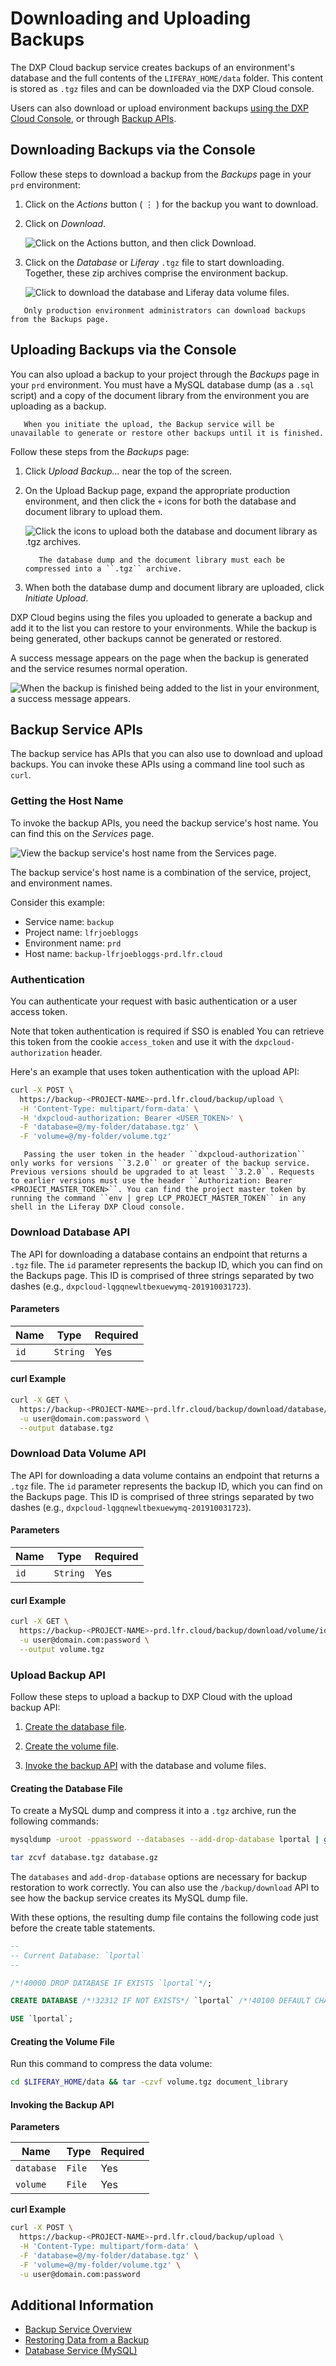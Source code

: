 # Downloading and Uploading Backups

The DXP Cloud backup service creates backups of an environment's database and the full contents of the `LIFERAY_HOME/data` folder. This content is stored as `.tgz` files and can be downloaded via the DXP Cloud console.

Users can also download or upload environment backups [using the DXP Cloud Console](#uploading-backups-via-the-console), or through [Backup APIs](#backup-service-apis).

## Downloading Backups via the Console

Follow these steps to download a backup from the *Backups* page in your `prd` environment:

1. Click on the *Actions* button ( ⋮ ) for the backup you want to download.

1. Click on *Download*.

   ![Click on the Actions button, and then click Download.](./downloading-and-uploading-backups/images/01.png)

1. Click on the *Database* or *Liferay* `.tgz` file to start downloading. Together, these zip archives comprise the environment backup.

   ![Click to download the database and Liferay data volume files.](./downloading-and-uploading-backups/images/02.png)

```note::
   Only production environment administrators can download backups from the Backups page.
```

## Uploading Backups via the Console

You can also upload a backup to your project through the *Backups* page in your `prd` environment. You must have a MySQL database dump (as a `.sql` script) and a copy of the document library from the environment you are uploading as a backup.

```warning::
   When you initiate the upload, the Backup service will be unavailable to generate or restore other backups until it is finished.
```

Follow these steps from the *Backups* page:

1. Click *Upload Backup...* near the top of the screen.

1. On the Upload Backup page, expand the appropriate production environment, and then click the `+` icons for both the database and document library to upload them.

    ![Click the icons to upload both the database and document library as .tgz archives.](./downloading-and-uploading-backups/images/03.png)

    ```note::
       The database dump and the document library must each be compressed into a ``.tgz`` archive.
    ```

1. When both the database dump and document library are uploaded, click *Initiate Upload*.

DXP Cloud begins using the files you uploaded to generate a backup and add it to the list you can restore to your environments. While the backup is being generated, other backups cannot be generated or restored.

A success message appears on the page when the backup is generated and the service resumes normal operation.

![When the backup is finished being added to the list in your environment, a success message appears.](./downloading-and-uploading-backups/images/04.png)

## Backup Service APIs

The backup service has APIs that you can also use to download and upload backups. You can invoke these APIs using a command line tool such as `curl`.

### Getting the Host Name

To invoke the backup APIs, you need the backup service's host name. You can find this on the *Services* page.

![View the backup service's host name from the Services page.](./downloading-and-uploading-backups/images/05.png)

The backup service's host name is a combination of the service, project, and environment names.

Consider this example:

* Service name: `backup`
* Project name: `lfrjoebloggs`
* Environment name: `prd`
* Host name: `backup-lfrjoebloggs-prd.lfr.cloud`

### Authentication

You can authenticate your request with basic authentication or a user access token.

Note that token authentication is required if SSO is enabled You can retrieve this token from the cookie `access_token` and use it with the `dxpcloud-authorization` header.

Here's an example that uses token authentication with the upload API:

```bash
curl -X POST \
  https://backup-<PROJECT-NAME>-prd.lfr.cloud/backup/upload \
  -H 'Content-Type: multipart/form-data' \
  -H 'dxpcloud-authorization: Bearer <USER_TOKEN>' \
  -F 'database=@/my-folder/database.tgz' \
  -F 'volume=@/my-folder/volume.tgz'
```

```note::
   Passing the user token in the header ``dxpcloud-authorization`` only works for versions ``3.2.0`` or greater of the backup service. Previous versions should be upgraded to at least ``3.2.0``. Requests to earlier versions must use the header ``Authorization: Bearer <PROJECT_MASTER_TOKEN>``. You can find the project master token by running the command ``env | grep LCP_PROJECT_MASTER_TOKEN`` in any shell in the Liferay DXP Cloud console.
```

### Download Database API

The API for downloading a database contains an endpoint that returns a `.tgz` file. The `id` parameter represents the backup ID, which you can find on the Backups page. This ID is comprised of three strings separated by two dashes (e.g., `dxpcloud-lqgqnewltbexuewymq-201910031723`).

#### Parameters

Name | Type     | Required |
---- | -------- | -------- |
`id` | `String` | Yes      |

#### curl Example

```bash
curl -X GET \
  https://backup-<PROJECT-NAME>-prd.lfr.cloud/backup/download/database/id \
  -u user@domain.com:password \
  --output database.tgz
```

### Download Data Volume API

The API for downloading a data volume contains an endpoint that returns a `.tgz` file. The `id` parameter represents the backup ID, which you can find on the Backups page. This ID is comprised of three strings separated by two dashes (e.g., `dxpcloud-lqgqnewltbexuewymq-201910031723`).

#### Parameters

Name | Type     | Required |
---- | -------- | -------- |
`id` | `String` | Yes      |

#### curl Example

```bash
curl -X GET \
  https://backup-<PROJECT-NAME>-prd.lfr.cloud/backup/download/volume/id \
  -u user@domain.com:password \
  --output volume.tgz
```

### Upload Backup API

Follow these steps to upload a backup to DXP Cloud with the upload backup API:

1. [Create the database file](#creating-the-database-file).

1. [Create the volume file](#creating-the-volume-file).

1. [Invoke the backup API](#invoking-the-backup-api) with the database and volume files.

#### Creating the Database File

To create a MySQL dump and compress it into a `.tgz` archive, run the following commands:

```bash
mysqldump -uroot -ppassword --databases --add-drop-database lportal | gzip -c | cat > database.gz
```

```bash
tar zcvf database.tgz database.gz
```

The `databases` and `add-drop-database` options are necessary for backup restoration to work correctly. You can also use the `/backup/download` API to see how the backup service creates its MySQL dump file.

With these options, the resulting dump file contains the following code just before the create table statements.

```sql
--
-- Current Database: `lportal`
--

/*!40000 DROP DATABASE IF EXISTS `lportal`*/;

CREATE DATABASE /*!32312 IF NOT EXISTS*/ `lportal` /*!40100 DEFAULT CHARACTER SET utf8 */;

USE `lportal`;
```

#### Creating the Volume File

Run this command to compress the data volume:

```bash
cd $LIFERAY_HOME/data && tar -czvf volume.tgz document_library
```

#### Invoking the Backup API

**Parameters**

Name       | Type   | Required |
---------- | ------ | -------- |
`database` | `File` | Yes      |
`volume`   | `File` | Yes      |

**curl Example**

```bash
curl -X POST \
  https://backup-<PROJECT-NAME>-prd.lfr.cloud/backup/upload \
  -H 'Content-Type: multipart/form-data' \
  -F 'database=@/my-folder/database.tgz' \
  -F 'volume=@/my-folder/volume.tgz' \
  -u user@domain.com:password
```

## Additional Information

* [Backup Service Overview](./backup-service-overview.md)
* [Restoring Data from a Backup](./restoring-data-from-a-backup.md)
* [Database Service (MySQL)](../database-service/database-service.md)
